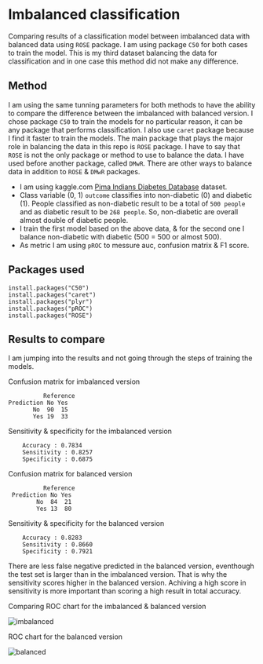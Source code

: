 # Imbalanced classification
Comparing results of a classification model between imbalanced data with balanced data using `ROSE` package. I am using package `C50` for both cases to train the model. This is my third dataset balancing the data for classification and in one case this method did not make any difference. 

## Method 

I am using the same tunning parameters for both methods to have the ability to compare the difference between the imbalanced with balanced version. I chose package `C50` to train the models for no particular reason, it can be any package that performs classification. I also use `caret` package because I find it faster to train the models. The main package that plays the major role in balancing the data in this repo is `ROSE` package. I have to say that `ROSE` is not the only package or method to use to balance the data. I have used before another package, called `DMwR`. There are other ways to balance data in addition to `ROSE` & `DMwR` packages. 

* I am using kaggle.com [Pima Indians Diabetes Database](https://www.kaggle.com/uciml/pima-indians-diabetes-database) dataset.
* Class variable (0, 1) `outcome` classifies into non-diabetic (0) and diabetic (1). People classified as non-diabetic result to be a total of `500 people` and as diabetic result to be `268 people`. So, non-diabetic are overall almost double of diabetic people. 
* I train the first model based on the above data, & for the second one I balance non-diabetic with diabetic (500 = 500 or almost 500). 
* As metric I am using `pROC` to messure auc, confusion matrix & F1 score. 

## Packages used

    install.packages("C50")
    install.packages("caret")
    install.packages("plyr")
    install.packages("pROC")
    install.packages("ROSE")
    
## Results to compare

I am jumping into the results and not going through the steps of training the models. 

Confusion matrix for imbalanced version

              Reference
    Prediction No Yes
           No  90  15
           Yes 19  33
     
 Sensitivity & specificity for the imbalanced version
        
        Accuracy : 0.7834
        Sensitivity : 0.8257          
        Specificity : 0.6875 

Confusion matrix for balanced version

              Reference
     Prediction No Yes
            No  84  21
            Yes 13  80

Sensitivity & specificity for the balanced version

        Accuracy : 0.8283
        Sensitivity : 0.8660          
        Specificity : 0.7921 

There are less false negative predicted in the balanced version, eventhough the test set is larger than in the imbalanced version. That is why the sensitivity scores higher in the balanced version. Achiving a high score in sensitivity is more important than scoring a high result in total accuracy.

Comparing ROC chart for the imbalanced & balanced version

![imbalanced](https://cloud.githubusercontent.com/assets/22155935/25368216/e53b08ae-2948-11e7-9de7-9c2b878bda94.png)

ROC chart for the balanced version

![balanced](https://cloud.githubusercontent.com/assets/22155935/25466743/6776974e-2ad8-11e7-8b8a-2c800a043828.png)
